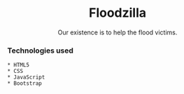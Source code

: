 <h1 align="center">Floodzilla</h1>
<p align="center">Our existence is to help the flood victims.</p>

### Technologies used
    * HTML5
    * CSS
    * JavaScript
    * Bootstrap

<!-- <p align="center">Screenshots</p>

![image](https://user-images.githubusercontent.com/78247889/146505618-a0f3d889-b767-4f18-a720-031a005f7c6e.png)

### <div align="center"><samp>Show ❤️ by starring this repository.</samp></div> -->